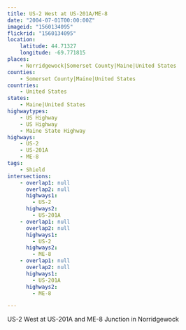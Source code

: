 ```yaml
---
title: US-2 West at US-201A/ME-8
date: "2004-07-01T00:00:00Z"
imageid: "1560134095"
flickrid: "1560134095"
location:
    latitude: 44.71327
    longitude: -69.771815
places:
    - Norridgewock|Somerset County|Maine|United States
counties:
    - Somerset County|Maine|United States
countries:
    - United States
states:
    - Maine|United States
highwaytypes:
    - US Highway
    - US Highway
    - Maine State Highway
highways:
    - US-2
    - US-201A
    - ME-8
tags:
    - Shield
intersections:
    - overlap1: null
      overlap2: null
      highways1:
        - US-2
      highways2:
        - US-201A
    - overlap1: null
      overlap2: null
      highways1:
        - US-2
      highways2:
        - ME-8
    - overlap1: null
      overlap2: null
      highways1:
        - US-201A
      highways2:
        - ME-8

---
```

US-2 West at US-201A and ME-8 Junction in Norridgewock